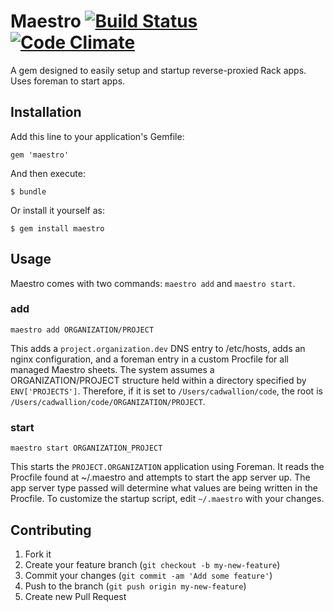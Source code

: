 # Maestro [![Build Status](https://travis-ci.org/cadwallion/maestro.png?branch=master)](https://travis-ci.org/cadwallion/maestro) [![Code Climate](https://codeclimate.com/github/cadwallion/maestro.png)](https://codeclimate.com/github/cadwallion/maestro)

A gem designed to easily setup and startup reverse-proxied Rack apps.  Uses foreman to start apps.

## Installation

Add this line to your application's Gemfile:

    gem 'maestro'

And then execute:

    $ bundle

Or install it yourself as:

    $ gem install maestro

## Usage

Maestro comes with two commands: `maestro add` and `maestro start`.

### add

`maestro add ORGANIZATION/PROJECT`

This adds a `project.organization.dev` DNS entry to /etc/hosts, adds an nginx configuration, and a foreman entry
in a custom Procfile for all managed Maestro sheets.  The system assumes a ORGANIZATION/PROJECT structure held 
within a directory specified by `ENV['PROJECTS']`.  Therefore, if it is set to `/Users/cadwallion/code`, the root
is `/Users/cadwallion/code/ORGANIZATION/PROJECT`.


### start

`maestro start ORGANIZATION_PROJECT`

This starts the `PROJECT.ORGANIZATION` application using Foreman.  It reads the Procfile found at ~/.maestro and
attempts to start the app server up.  The app server type passed will determine what values are being written in
the Procfile.  To customize the startup script, edit `~/.maestro` with your changes.

## Contributing

1. Fork it
2. Create your feature branch (`git checkout -b my-new-feature`)
3. Commit your changes (`git commit -am 'Add some feature'`)
4. Push to the branch (`git push origin my-new-feature`)
5. Create new Pull Request
